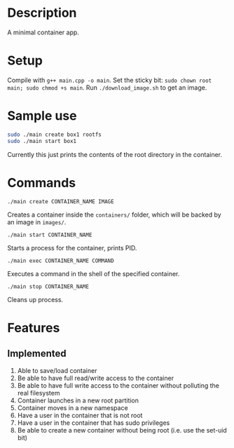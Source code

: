 # Description
A minimal container app.

# Setup
Compile with `g++ main.cpp -o main`.
Set the sticky bit: `sudo chown root main; sudo chmod +s main`.
Run `./download_image.sh` to get an image.

# Sample use
```bash
sudo ./main create box1 rootfs
sudo ./main start box1
```
Currently this just prints the contents of the root directory in the container.

# Commands
```
./main create CONTAINER_NAME IMAGE
```
Creates a container inside the `containers/` folder, which will be backed by an image in `images/`.

```
./main start CONTAINER_NAME
```
Starts a process for the container, prints PID.

```
./main exec CONTAINER_NAME COMMAND
```
Executes a command in the shell of the specified container.

```
./main stop CONTAINER_NAME
```
Cleans up process.

# Features
## Implemented
1. Able to save/load container
2. Be able to have full read/write access to the container
3. Be able to have full write access to the container without polluting the real
filesystem
4. Container launches in a new root partition
5. Container moves in a new namespace
6. Have a user in the container that is not root
7. Have a user in the container that has sudo privileges
8. Be able to create a new container without being root (i.e. use the set-uid bit)